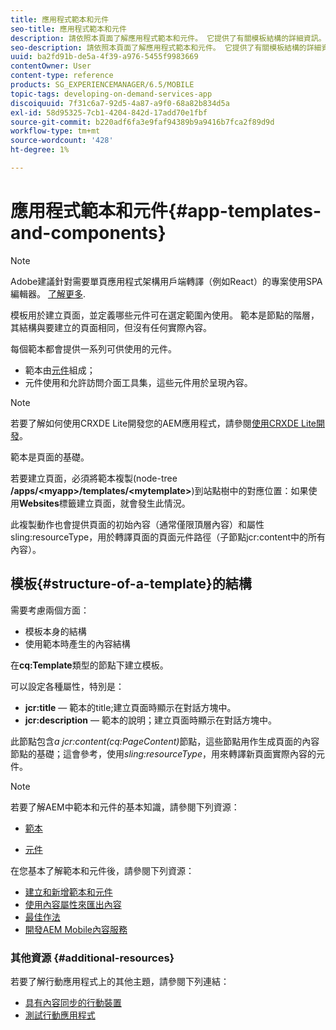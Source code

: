 ```yaml
---
title: 應用程式範本和元件
seo-title: 應用程式範本和元件
description: 請依照本頁面了解應用程式範本和元件。 它提供了有關模板結構的詳細資訊。
seo-description: 請依照本頁面了解應用程式範本和元件。 它提供了有關模板結構的詳細資訊。
uuid: ba2fd91b-de5a-4f39-a976-5455f9983669
contentOwner: User
content-type: reference
products: SG_EXPERIENCEMANAGER/6.5/MOBILE
topic-tags: developing-on-demand-services-app
discoiquuid: 7f31c6a7-92d5-4a87-a9f0-68a82b834d5a
exl-id: 58d95325-7cb1-4204-842d-17add70e1fbf
source-git-commit: b220adf6fa3e9faf94389b9a9416b7fca2f89d9d
workflow-type: tm+mt
source-wordcount: '428'
ht-degree: 1%

---
```


# 應用程式範本和元件{#app-templates-and-components}

>[!NOTE]
>
>Adobe建議針對需要單頁應用程式架構用戶端轉譯（例如React）的專案使用SPA編輯器。 [了解更多](/help/sites-developing/spa-overview.md).

模板用於建立頁面，並定義哪些元件可在選定範圍內使用。 範本是節點的階層，其結構與要建立的頁面相同，但沒有任何實際內容。

每個範本都會提供一系列可供使用的元件。

* 範本由[元件](/help/sites-developing/components.md)組成；
* 元件使用和允許訪問介面工具集，這些元件用於呈現內容。

>[!NOTE]
>
>若要了解如何使用CRXDE Lite開發您的AEM應用程式，請參閱[使用CRXDE Lite開發](/help/sites-developing/developing-with-crxde-lite.md)。

範本是頁面的基礎。

若要建立頁面，必須將範本複製(node-tree **/apps/&lt;myapp>/templates/&lt;mytemplate>**)到站點樹中的對應位置：如果使用&#x200B;**Websites**&#x200B;標籤建立頁面，就會發生此情況。

此複製動作也會提供頁面的初始內容（通常僅限頂層內容）和屬性sling:resourceType，用於轉譯頁面的頁面元件路徑（子節點jcr:content中的所有內容）。

## 模板{#structure-of-a-template}的結構

需要考慮兩個方面：

* 模板本身的結構
* 使用範本時產生的內容結構

在&#x200B;**cq:Template**&#x200B;類型的節點下建立模板。

可以設定各種屬性，特別是：

* **jcr:title**  — 範本的title;建立頁面時顯示在對話方塊中。
* **jcr:description**  — 範本的說明；建立頁面時顯示在對話方塊中。

此節點包含&#x200B;*a jcr:content(cq:PageContent)*&#x200B;節點，這些節點用作生成頁面的內容節點的基礎；這會參考，使用&#x200B;*sling:resourceType*，用來轉譯新頁面實際內容的元件。

>[!NOTE]
>
>若要了解AEM中範本和元件的基本知識，請參閱下列資源：
>
>* [範本](/help/sites-developing/templates.md)
* [元件](/help/sites-developing/components.md)



在您基本了解範本和元件後，請參閱下列資源：

* [建立和新增範本和元件](/help/mobile/mobile-ondemand-app-templates.md)
* [使用內容屬性來匯出內容](/help/mobile/on-demand-content-properties-exporting.md)
* [最佳作法](/help/mobile/best-practices-aem-mobile.md)
* [開發AEM Mobile內容服務](/help/mobile/developing-content-services.md)

### 其他資源 {#additional-resources}

若要了解行動應用程式上的其他主題，請參閱下列連結：

* [具有內容同步的行動裝置](/help/mobile/mobile-ondemand-contentsync.md)
* [測試行動應用程式](/help/mobile/develop-mobile-apps-testing.md)
